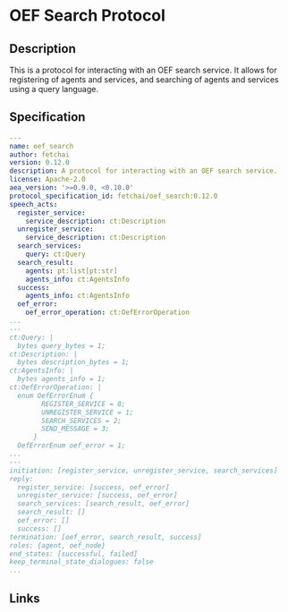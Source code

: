 # OEF Search Protocol

## Description

This is a protocol for interacting with an OEF search service.
It allows for registering of agents and services, and searching of agents and services using a query language.

## Specification

```yaml
---
name: oef_search
author: fetchai
version: 0.12.0
description: A protocol for interacting with an OEF search service.
license: Apache-2.0
aea_version: '>=0.9.0, <0.10.0'
protocol_specification_id: fetchai/oef_search:0.12.0
speech_acts:
  register_service:
    service_description: ct:Description
  unregister_service:
    service_description: ct:Description
  search_services:
    query: ct:Query
  search_result:
    agents: pt:list[pt:str]
    agents_info: ct:AgentsInfo
  success:
    agents_info: ct:AgentsInfo
  oef_error:
    oef_error_operation: ct:OefErrorOperation
...
---
ct:Query: |
  bytes query_bytes = 1;
ct:Description: |
  bytes description_bytes = 1;
ct:AgentsInfo: |
  bytes agents_info = 1;
ct:OefErrorOperation: |
  enum OefErrorEnum {
        REGISTER_SERVICE = 0;
        UNREGISTER_SERVICE = 1;
        SEARCH_SERVICES = 2;
        SEND_MESSAGE = 3;
      }
  OefErrorEnum oef_error = 1;
...
---
initiation: [register_service, unregister_service, search_services]
reply:
  register_service: [success, oef_error]
  unregister_service: [success, oef_error]
  search_services: [search_result, oef_error]
  search_result: []
  oef_error: []
  success: []
termination: [oef_error, search_result, success]
roles: {agent, oef_node}
end_states: [successful, failed]
keep_terminal_state_dialogues: false
...
```

## Links
